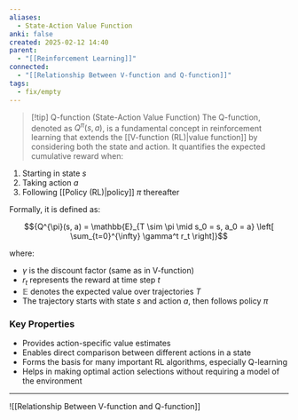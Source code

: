 ```yaml
---
aliases:
  - State-Action Value Function
anki: false
created: 2025-02-12 14:40
parent:
  - "[[Reinforcement Learning]]"
connected:
  - "[[Relationship Between V-function and Q-function]]"
tags:
  - fix/empty
---
```


> [!tip] Q-function (State-Action Value Function)
The Q-function, denoted as $Q^\pi(s,a)$, is a fundamental concept in reinforcement learning that extends the [[V-function (RL)|value function]] by considering both the state and action. It quantifies the expected cumulative reward when:

1. Starting in state $s$
2. Taking action $a$ 
3. Following [[Policy (RL)|policy]] $\pi$ thereafter

Formally, it is defined as:

$${Q^{\pi}(s, a) = \mathbb{E}_{T \sim \pi \mid s_0 = s, a_0 = a} \left[ \sum_{t=0}^{\infty} \gamma^t r_t \right]}$$

where:
- $\gamma$ is the discount factor (same as in V-function)
- $r_t$ represents the reward at time step $t$
- $\mathbb{E}$ denotes the expected value over trajectories $T$
- The trajectory starts with state $s$ and action $a$, then follows policy $\pi$

### Key Properties
- Provides action-specific value estimates
- Enables direct comparison between different actions in a state
- Forms the basis for many important RL algorithms, especially Q-learning
- Helps in making optimal action selections without requiring a model of the environment

---

![[Relationship Between V-function and Q-function]]